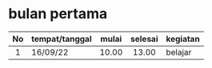 # bulan pertama

| No | tempat/tanggal | mulai | selesai | kegiatan |
|:--:|:---------------|:-----:|:-------:|:----------|
| 1 | 16/09/22 | 10.00 | 13.00 | belajar |
